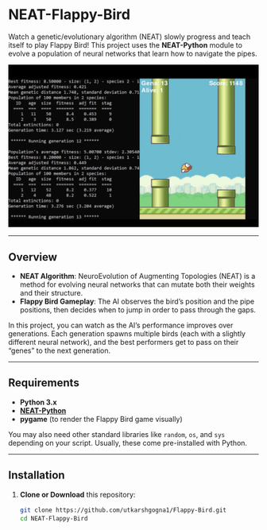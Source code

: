 # NEAT-Flappy-Bird

Watch a genetic/evolutionary algorithm (NEAT) slowly progress and teach itself to play Flappy Bird! This project uses the **NEAT-Python** module to evolve a population of neural networks that learn how to navigate the pipes.

![NEAT Flappy Bird Demo](imgs/Demo.png)

---

## Overview

- **NEAT Algorithm**: NeuroEvolution of Augmenting Topologies (NEAT) is a method for evolving neural networks that can mutate both their weights and their structure.
- **Flappy Bird Gameplay**: The AI observes the bird’s position and the pipe positions, then decides when to jump in order to pass through the gaps.

In this project, you can watch as the AI’s performance improves over generations. Each generation spawns multiple birds (each with a slightly different neural network), and the best performers get to pass on their “genes” to the next generation.

---

## Requirements

- **Python 3.x**  
- **[NEAT-Python](https://neat-python.readthedocs.io/en/latest/)**  
- **pygame** (to render the Flappy Bird game visually)

You may also need other standard libraries like `random`, `os`, and `sys` depending on your script. Usually, these come pre-installed with Python.

---

## Installation

1. **Clone or Download** this repository:
   ```bash
   git clone https://github.com/utkarshgogna1/Flappy-Bird.git
   cd NEAT-Flappy-Bird
